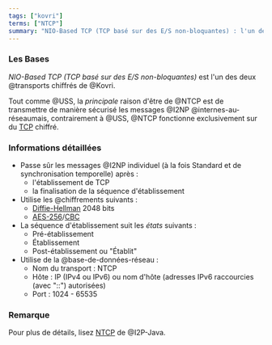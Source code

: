 ```yaml
---
tags: ["kovri"]
terms: ["NTCP"]
summary: "NIO-Based TCP (TCP basé sur des E/S non-bloquantes) : l'un des transports de Kovri"
---
```


### Les Bases

*NIO-Based TCP (TCP basé sur des E/S non-bloquantes)* est l'un des deux @transports chiffrés de @Kovri.

Tout comme @USS, la *principale* raison d'être de @NTCP est de transmettre de manière sécurisé les messages @I2NP @internes-au-réseaumais, contrairement à @USS, @NTCP fonctionne exclusivement sur du [TCP](https://fr.wikipedia.org/wiki/Transmission_Control_Protocol) chiffré.

### Informations détaillées

- Passe sûr les messages @I2NP individuel (à la fois Standard et de synchronisation temporelle) après :
   - l'établissement de TCP
   - la finalisation de la séquence d'établissement
- Utilise les @chiffrements suivants :
   - [Diffie-Hellman](https://fr.wikipedia.org/wiki/%C3%89change_de_cl%C3%A9s_Diffie-Hellman) 2048 bits
   - [AES-256](https://fr.wikipedia.org/wiki/Advanced_Encryption_Standard)/[CBC](https://fr.wikipedia.org/wiki/Mode_d%27op%C3%A9ration_(cryptographie))
- La séquence d'établissement suit les *états* suivants :
   - Pré-établissement
   - Établissement
   - Post-établissement ou "Établit"
- Utilise de la @base-de-données-réseau :
   - Nom du transport : NTCP
   - Hôte : IP (IPv4 ou IPv6) ou nom d'hôte (adresses IPv6 raccourcies (avec "::") autorisées)
   - Port : 1024 - 65535

### Remarque

Pour plus de détails, lisez [NTCP](https://geti2p.net/fr/docs/transport/ntcp) de @I2P-Java.

